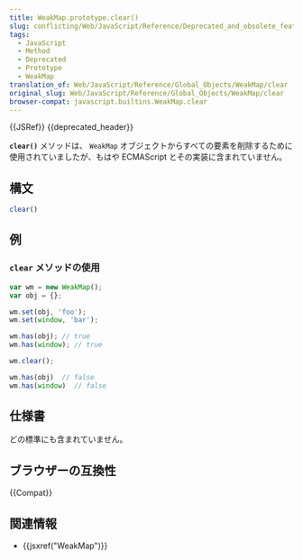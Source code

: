 ```yaml
---
title: WeakMap.prototype.clear()
slug: conflicting/Web/JavaScript/Reference/Deprecated_and_obsolete_features
tags:
  - JavaScript
  - Method
  - Deprecated
  - Prototype
  - WeakMap
translation_of: Web/JavaScript/Reference/Global_Objects/WeakMap/clear
original_slug: Web/JavaScript/Reference/Global_Objects/WeakMap/clear
browser-compat: javascript.builtins.WeakMap.clear
---
```

{{JSRef}} {{deprecated_header}}

**`clear()`** メソッドは、 `WeakMap` オブジェクトからすべての要素を削除するために使用されていましたが、もはや ECMAScript とその実装に含まれていません。

## 構文

```js
clear()
```

## 例

### `clear` メソッドの使用

```js example-bad
var wm = new WeakMap();
var obj = {};

wm.set(obj, 'foo');
wm.set(window, 'bar');

wm.has(obj); // true
wm.has(window); // true

wm.clear();

wm.has(obj)  // false
wm.has(window)  // false
```

## 仕様書

どの標準にも含まれていません。

## ブラウザーの互換性

{{Compat}}

## 関連情報

- {{jsxref("WeakMap")}}
